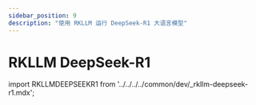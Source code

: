 ```yaml
---
sidebar_position: 9
description: "使用 RKLLM 运行 DeepSeek-R1 大语言模型"
---
```


# RKLLM DeepSeek-R1

import RKLLMDEEPSEEKR1 from '../../../../common/dev/\_rkllm-deepseek-r1.mdx';

<RKLLMDEEPSEEKR1 />
